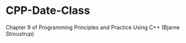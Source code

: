 CPP-Date-Class
==============

Chapter 9 of Programming Principles and Practice Using C++ (Bjarne Stroustrup)
